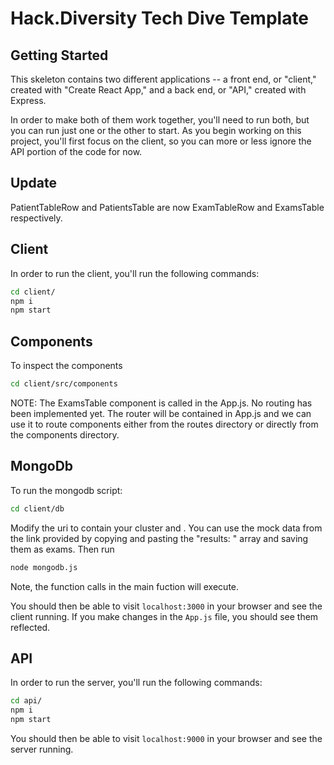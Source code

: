 # Hack.Diversity Tech Dive Template

## Getting Started

This skeleton contains two different applications -- a front end, or "client," created with "Create React App," and a back end, or "API," created with Express. 

In order to make both of them work together, you'll need to run both, but you can run just one or the other to start. As you begin working on this project, you'll first focus on the client, so you can more or less ignore the API portion of the code for now.

## Update
PatientTableRow and PatientsTable are now ExamTableRow and ExamsTable respectively. 
## Client
In order to run the client, you'll run the following commands:

```bash
cd client/
npm i
npm start
```

## Components
To inspect the components
```bash
cd client/src/components
```
NOTE: The ExamsTable component is called in the App.js. No routing has been implemented yet. The router will be contained in App.js and we can use it to route components either from the routes directory or directly from the components directory.

## MongoDb
To run the mongodb script:
```bash
cd client/db
```
Modify the uri to contain your cluster <username> and <password>. You can use the mock data from the link provided by copying and pasting the "results: " array and saving them as exams. Then run  
```bash
node mongodb.js 
```
Note, the function calls in the main fuction will execute. 



You should then be able to visit `localhost:3000` in your browser and see the client running. If you make changes in the `App.js` file, you should see them reflected.

## API
In order to run the server, you'll run the following commands:

```bash
cd api/
npm i
npm start
```

You should then be able to visit `localhost:9000` in your browser and see the server running.



